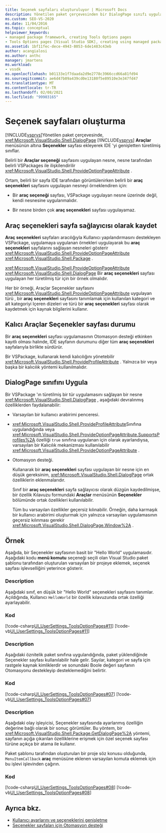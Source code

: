 ```yaml
---
title: Seçenek sayfaları oluşturuluyor | Microsoft Docs
description: Yönetilen paket çerçevesinden bir DialogPage sınıfı uygulayarak Visual Studio 'daki Araçlar menüsü altında Seçenekler sayfası oluşturmayı öğrenin.
ms.custom: SEO-VS-2020
ms.date: 11/04/2016
ms.topic: conceptual
helpviewer_keywords:
- managed package framework, creating Tools Options pages
- Tools Options pages [Visual Studio SDK], creating using managed package framework
ms.assetid: 1bf11fec-dece-4943-8053-6de1483c43eb
author: acangialosi
ms.author: anthc
manager: jmartens
ms.workload:
- vssdk
ms.openlocfilehash: b01133e1f7daada2d9e2778c3966ccd66a81fd94
ms.sourcegitcommit: ae6d47b09a439cd0e13180f5e89510e3e347fd47
ms.translationtype: MT
ms.contentlocale: tr-TR
ms.lasthandoff: 02/08/2021
ms.locfileid: "99903165"
---
```

# <a name="create-options-pages"></a>Seçenek sayfaları oluşturma
[!INCLUDE[vsprvs](../../code-quality/includes/vsprvs_md.md)]Yönetilen paket çerçevesinde, <xref:Microsoft.VisualStudio.Shell.DialogPage> [!INCLUDE[vsprvs](../../code-quality/includes/vsprvs_md.md)] **Araçlar** menüsünün altına **Seçenekler** sayfası ekleyerek IDE 'yi genişletten türetilmiş sınıflar.

 Belirli bir **Araçlar seçeneği** sayfasını uygulayan nesne, nesne tarafından belirli VSPackages ile ilişkilendirilir <xref:Microsoft.VisualStudio.Shell.ProvideOptionPageAttribute> .

 Ortam, belirli bir sayfa IDE tarafından görüntülenirken belirli bir **araç seçenekleri** sayfasını uygulayan nesneyi örneklendiren için:

- Bir **araç seçeneği** sayfası, VSPackage uygulayan nesne üzerinde değil, kendi nesnesine uygulanmalıdır.

- Bir nesne birden çok **araç seçenekleri** sayfası uygulayamaz.

## <a name="register-as-a-tools-options-page-provider"></a>Araç seçenekleri sayfa sağlayıcısı olarak kaydet
 **Araç seçenekleri** sayfaları aracılığıyla Kullanıcı yapılandırmasını destekleyen VSPackage, uygulamaya uygulanan örnekleri uygulayarak bu **araç seçenekleri** sayfalarını sağlayan nesneleri gösterir <xref:Microsoft.VisualStudio.Shell.ProvideOptionPageAttribute> <xref:Microsoft.VisualStudio.Shell.Package> .

 <xref:Microsoft.VisualStudio.Shell.ProvideOptionPageAttribute> <xref:Microsoft.VisualStudio.Shell.DialogPage> Bir **araç seçenekleri** sayfası uygulayan her türetilmiş tür için bir örnek olmalıdır.

 Her bir örneği, Araçlar Seçenekler sayfasını <xref:Microsoft.VisualStudio.Shell.ProvideOptionPageAttribute> uygulayan türü  , bir **araç seçenekleri** sayfasını tanımlamak için kullanılan kategori ve alt kategoriyi Içeren dizeleri ve türü bir **araç seçenekleri** sayfası olarak kaydetmek için kaynak bilgilerini kullanır.

## <a name="persist-tools-options-page-state"></a>Kalıcı Araçlar Seçenekler sayfası durumu
 Bir **araç seçenekleri** sayfası uygulamasının Otomasyon desteği etkinken kayıtlı olması halınde, IDE sayfanın durumunu diğer tüm **araç seçenekleri** sayfalarıyla birlikte sürdürür.

 Bir VSPackage, kullanarak kendi kalıcılığını yönetebilir <xref:Microsoft.VisualStudio.Shell.ProvideProfileAttribute> . Yalnızca bir veya başka bir kalıcılık yöntemi kullanılmalıdır.

## <a name="implement-dialogpage-class"></a>DialogPage sınıfını Uygula
 Bir VSPackage 'ın türetilmiş bir tür uygulamasını sağlayan bir nesne <xref:Microsoft.VisualStudio.Shell.DialogPage> , aşağıdaki devralınmış özelliklerden faydalanabilir:

- Varsayılan bir kullanıcı arabirimi penceresi.

- <xref:Microsoft.VisualStudio.Shell.ProvideProfileAttribute>Sınıfına uygulandığında veya <xref:Microsoft.VisualStudio.Shell.ProvideOptionPageAttribute.SupportsProfiles%2A> özelliği `true` sınıfına uygulanan için olarak ayarlandıysa, varsayılan bir Kalıcılık mekanizması kullanılabilir <xref:Microsoft.VisualStudio.Shell.ProvideOptionPageAttribute> .

- Otomasyon desteği.

  Kullanarak bir **araç seçenekleri** sayfası uygulayan bir nesne için en düşük gereksinim, <xref:Microsoft.VisualStudio.Shell.DialogPage> ortak özelliklerin eklenmalarıdır.

  Sınıf bir **araç seçenekleri** sayfa sağlayıcısı olarak düzgün kaydedilmişse, bir özellik Kılavuzu formundaki **Araçlar** menüsünün **Seçenekler** bölümünde ortak özellikleri kullanılabilir.

  Tüm bu varsayılan özellikler geçersiz kılınabilir. Örneğin, daha karmaşık bir kullanıcı arabirimi oluşturmak için yalnızca varsayılan uygulamasının geçersiz kılınması gerekir <xref:Microsoft.VisualStudio.Shell.DialogPage.Window%2A> .

## <a name="example"></a>Örnek
 Aşağıda, bir Seçenekler sayfasının basit bir "Hello World" uygulamasıdır. Aşağıdaki kodu **menü komutu** seçeneği seçili olan Visual Studio paket şablonu tarafından oluşturulan varsayılan bir projeye eklemek, seçenek sayfası işlevselliğini yeterince gösterir.

### <a name="description"></a>Description
 Aşağıdaki sınıf, en düşük bir "Hello World" seçenekleri sayfasını tanımlar. Açıldığında, Kullanıcı `HelloWorld` bir özellik kılavuzunda ortak özelliği ayarlayabilir.

### <a name="code"></a>Kod
 [!code-csharp[UI_UserSettings_ToolsOptionPages#11](../../extensibility/internals/codesnippet/CSharp/creating-options-pages_1.cs)]
 [!code-vb[UI_UserSettings_ToolsOptionPages#11](../../extensibility/internals/codesnippet/VisualBasic/creating-options-pages_1.vb)]

### <a name="description"></a>Description
 Aşağıdaki öznitelik paket sınıfına uygulandığında, paket yüklendiğinde Seçenekler sayfası kullanılabilir hale gelir. Sayılar, kategori ve sayfa için rastgele kaynak kimliklerdir ve sonundaki Boole değeri sayfanın Otomasyonu destekleyip desteklemediğini belirtir.

### <a name="code"></a>Kod
 [!code-csharp[UI_UserSettings_ToolsOptionPages#07](../../extensibility/internals/codesnippet/CSharp/creating-options-pages_2.cs)]
 [!code-vb[UI_UserSettings_ToolsOptionPages#07](../../extensibility/internals/codesnippet/VisualBasic/creating-options-pages_2.vb)]

### <a name="description"></a>Description
 Aşağıdaki olay işleyicisi, Seçenekler sayfasında ayarlanmış özelliğin değerine bağlı olarak bir sonuç görüntüler. Bu yöntem, bir <xref:Microsoft.VisualStudio.Shell.Package.GetDialogPage%2A> yöntemi, sayfanın açığa çıkarılan özelliklerine erişmek için özel seçenek sayfası türüne açıkça bir atama ile kullanır.

 Paket şablonu tarafından oluşturulan bir proje söz konusu olduğunda, `MenuItemCallback` **araç** menüsüne eklenen varsayılan komuta eklemek için bu işlevi işlevinden çağırın.

### <a name="code"></a>Kod
 [!code-csharp[UI_UserSettings_ToolsOptionPages#08](../../extensibility/internals/codesnippet/CSharp/creating-options-pages_3.cs)]
 [!code-vb[UI_UserSettings_ToolsOptionPages#08](../../extensibility/internals/codesnippet/VisualBasic/creating-options-pages_3.vb)]

## <a name="see-also"></a>Ayrıca bkz.
- [Kullanıcı ayarlarını ve seçeneklerini genişletme](../../extensibility/extending-user-settings-and-options.md)
- [Seçenekler sayfaları için Otomasyon desteği](../../extensibility/internals/automation-support-for-options-pages.md)
